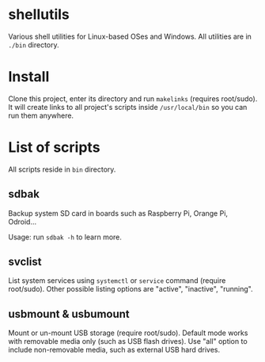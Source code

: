 # shellutils
Various shell utilities for Linux-based OSes and Windows. All utilities are in `./bin` directory.

# Install
Clone this project, enter its directory and run `makelinks` (requires root/sudo). It will create links to all project's scripts inside `/usr/local/bin` so you can run them anywhere.

# List of scripts
All scripts reside in `bin` directory.

## sdbak
Backup system SD card in boards such as Raspberry Pi, Orange Pi, Odroid... 

Usage: run `sdbak -h` to learn more.

## svclist
List system services using `systemctl` or `service` command (require root/sudo). Other possible listing options are "active", "inactive", "running".

## usbmount & usbumount
Mount or un-mount USB storage (require root/sudo). Default mode works with removable media only (such as USB flash drives). Use "all" option to include non-removable media, such as external USB hard drives.
